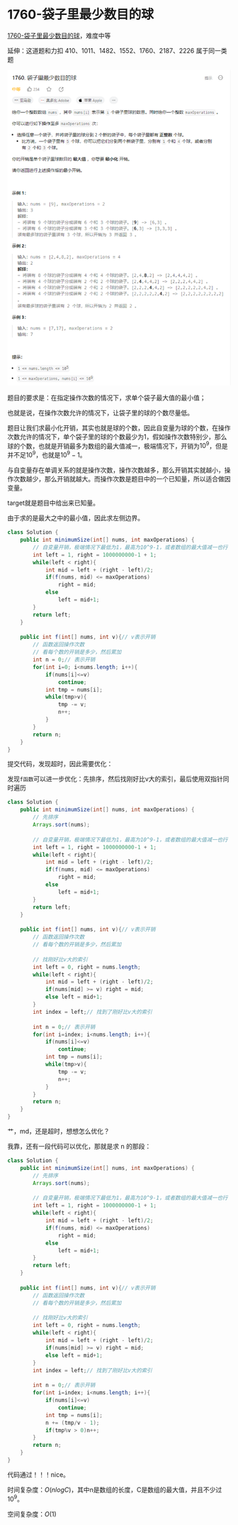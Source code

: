 # 1760-袋子里最少数目的球

[1760-袋子里最少数目的球](https://leetcode.cn/problems/minimum-limit-of-balls-in-a-bag/)，难度中等

延伸：这道题和力扣 410、1011、1482、1552、1760、2187、2226 属于同一类题

![image-20230823171515734](https://raw.githubusercontent.com/lqyspace/mypic/master/PicBed/202308231715909.png)

题目的要求是：在指定操作次数的情况下，求单个袋子最大值的最小值；

也就是说，在操作次数允许的情况下，让袋子里的球的个数尽量低。

题目让我们求最小化开销，其实也就是球的个数，因此自变量为球的个数，在操作次数允许的情况下，单个袋子里的球的个数最少为1，假如操作次数特别少，那么球的个数，也就是开销最多为数组的最大值减一，极端情况下，开销为$10^9$，但是并不足$10^9$，也就是$10^9-1$。

与自变量存在单调关系的就是操作次数，操作次数越多，那么开销其实就越小，操作次数越少，那么开销就越大。而操作次数是题目中的一个已知量，所以适合做因变量。

target就是题目中给出来已知量。

由于求的是最大之中的最小值，因此求左侧边界。

```java
class Solution {
    public int minimumSize(int[] nums, int maxOperations) {
		// 自变量开销，极端情况下最低为1，最高为10^9-1，或者数组的最大值减一也行
        int left = 1, right = 1000000000-1 + 1;
        while(left < right){
            int mid = left + (right - left)/2;
            if(f(nums, mid) <= maxOperations)
                right = mid;
            else
                left = mid+1;
        }
        return left;
    }
    
    public int f(int[] nums, int v){// v表示开销
        // 函数返回操作次数
        // 看每个数的开销是多少，然后累加
        int n = 0;// 表示开销
        for(int i=0; i<nums.length; i++){
            if(nums[i]<=v)
                continue;
            int tmp = nums[i];
            while(tmp>v){
                tmp -= v;
                n++;
            }
        }
        return n;
    }
}
```

提交代码，发现超时，因此需要优化：

发现`f函数`可以进一步优化：先排序，然后找刚好比v大的索引，最后使用双指针同时遍历

```java
class Solution {
    public int minimumSize(int[] nums, int maxOperations) {
        // 先排序
        Arrays.sort(nums);
        
		// 自变量开销，极端情况下最低为1，最高为10^9-1，或者数组的最大值减一也行
        int left = 1, right = 1000000000-1 + 1;
        while(left < right){
            int mid = left + (right - left)/2;
            if(f(nums, mid) <= maxOperations)
                right = mid;
            else
                left = mid+1;
        }
        return left;
    }
    
    public int f(int[] nums, int v){// v表示开销
        // 函数返回操作次数
        // 看每个数的开销是多少，然后累加
        
        // 找刚好比v大的索引
        int left = 0, right = nums.length;
        while(left < right){
            int mid = left + (right - left)/2;
            if(nums[mid] >= v) right = mid;
            else left = mid+1;
        }
        int index = left;// 找到了刚好比v大的索引
        
        int n = 0;// 表示开销
        for(int i=index; i<nums.length; i++){
            if(nums[i]<=v)
                continue;
            int tmp = nums[i];
            while(tmp>v){
                tmp -= v;
                n++;
            }
        }
        return n;
    }
}
```

艹，md，还是超时，想想怎么优化？

我靠，还有一段代码可以优化，那就是求 n 的那段：

```java
class Solution {
    public int minimumSize(int[] nums, int maxOperations) {
        // 先排序
        Arrays.sort(nums);
        
		// 自变量开销，极端情况下最低为1，最高为10^9-1，或者数组的最大值减一也行
        int left = 1, right = 1000000000-1 + 1;
        while(left < right){
            int mid = left + (right - left)/2;
            if(f(nums, mid) <= maxOperations)
                right = mid;
            else
                left = mid+1;
        }
        return left;
    }
    
    public int f(int[] nums, int v){// v表示开销
        // 函数返回操作次数
        // 看每个数的开销是多少，然后累加
        
        // 找刚好比v大的索引
        int left = 0, right = nums.length;
        while(left < right){
            int mid = left + (right - left)/2;
            if(nums[mid] >= v) right = mid;
            else left = mid+1;
        }
        int index = left;// 找到了刚好比v大的索引
        
        int n = 0;// 表示开销
        for(int i=index; i<nums.length; i++){
            if(nums[i]<=v)
                continue;
            int tmp = nums[i];
            n += (tmp/v - 1);
            if(tmp%v > 0)n++;
        }
        return n;
    }
}
```

代码通过！！！nice。

时间复杂度：$O(nlogC)$，其中n是数组的长度，C是数组的最大值，并且不少过$10^9$。

空间复杂度：$O(1)$

